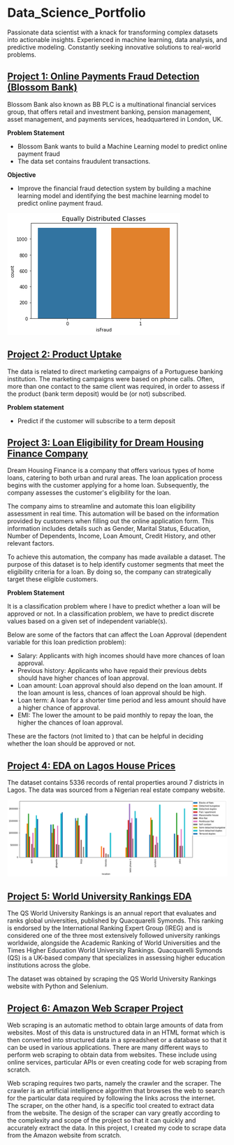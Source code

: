 # Data_Science_Portfolio
Passionate data scientist with a knack for transforming complex datasets into actionable insights. Experienced in machine learning, data analysis, and predictive modeling. Constantly seeking innovative solutions to real-world problems.

## [Project 1: Online Payments Fraud Detection (Blossom Bank)](https://github.com/Wakilu/Data_Science_Portfolio__/blob/main/Online%20Payments%20Fraud%20Detection%20case%20study%20Blossom%20Bank.ipynb)
Blossom Bank also known as BB PLC is a multinational financial services group, that offers retail and investment banking, pension management, asset management, and payments services, headquartered in London, UK.

**Problem Statement**

* Blossom Bank wants to build a Machine Learning model to predict online payment fraud
* The data set contains fraudulent transactions.

**Objective**
* Improve the financial fraud detection system by building a machine learning model and identifying the best machine learning model to predict online payment fraud.
  
![alt text](https://github.com/Wakilu/Data_Science_Portfolio/blob/main/images/Distriution%20classes.png)

## [Project 2: Product Uptake](https://github.com/Wakilu/Machine-Learning-Project/blob/main/Oloyade%20Wakilu%20-%20Predict%20Product%20Uptake%201.ipynb)
The data is related to direct marketing campaigns of a Portuguese banking institution. The marketing campaigns were based on phone calls. Often, more than one contact to the same client was required, in order to assess if the product (bank term deposit) would be (or not) subscribed.

**Problem statement**
* Predict if the customer will subscribe to a term deposit

## [Project 3: Loan Eligibility for Dream Housing Finance Company](https://github.com/Wakilu/Data_Science_Portfolio__/blob/main/Loan%20Eligibility%20for%20Dream%20Housing%20Finance%20company.ipynb)
Dream Housing Finance is a company that offers various types of home loans, catering to both urban and rural areas. The loan application process begins with the customer applying for a home loan. Subsequently, the company assesses the customer's eligibility for the loan.

The company aims to streamline and automate this loan eligibility assessment in real time. This automation will be based on the information provided by customers when filling out the online application form. This information includes details such as Gender, Marital Status, Education, Number of Dependents, Income, Loan Amount, Credit History, and other relevant factors.

To achieve this automation, the company has made available a dataset. The purpose of this dataset is to help identify customer segments that meet the eligibility criteria for a loan. By doing so, the company can strategically target these eligible customers.

**Problem Statement**

It is a classification problem where I have to predict whether a loan will be approved or not. In a classification problem, we have to predict discrete values based on a given set of independent variable(s).

Below are some of the factors that can affect the Loan Approval (dependent variable for this loan prediction problem):
* Salary: Applicants with high incomes should have more chances of loan approval.
* Previous history: Applicants who have repaid their previous debts should have higher chances of loan approval.
* Loan amount: Loan approval should also depend on the loan amount. If the loan amount is less, chances of loan approval should be high.
* Loan term: A loan for a shorter time period and less amount should have a higher chance of approval.
* EMI: The lower the amount to be paid monthly to repay the loan, the higher the chances of loan approval.
  
These are the factors (not limited to ) that can be helpful in deciding whether the loan should be approved or not.

## [Project 4: EDA on Lagos House Prices](https://github.com/Wakilu/Basic-EDA-on-Lagos-House-Prices-Data-Set/blob/main/Beginner%20EDA%20%20Work%20Book%20-%20Lagos%20House%20Prices%20Set.ipynb)
The dataset contains 5336 records of rental properties around 7 districts in Lagos. The data was sourced from a Nigerian real estate company website.

![alt text](https://github.com/Wakilu/Data_Science_Portfolio/blob/main/images/lagos%20house%20prices.png)

## [Project 5: World University Rankings EDA](https://github.com/Wakilu/Data_Science_Portfolio__/blob/main/EDA%20World%20University%20Rankings.ipynb)
The QS World University Rankings is an annual report that evaluates and ranks global universities, published by Quacquarelli Symonds. This ranking is endorsed by the International Ranking Expert Group (IREG) and is considered one of the three most extensively followed university rankings worldwide, alongside the Academic Ranking of World Universities and the Times Higher Education World University Rankings. Quacquarelli Symonds (QS) is a UK-based company that specializes in assessing higher education institutions across the globe.

The dataset was obtained by scraping the QS World University Rankings website with Python and Selenium.


## [Project 6: Amazon Web Scraper Project](https://github.com/Wakilu/Data_Science_Portfolio__/blob/main/Amazon%20Web%20Scraper%20Project.ipynb)
Web scraping is an automatic method to obtain large amounts of data from websites. Most of this data is unstructured data in an HTML format which is then converted into structured data in a spreadsheet or a database so that it can be used in various applications. There are many different ways to perform web scraping to obtain data from websites. These include using online services, particular APIs or even creating code for web scraping from scratch.

Web scraping requires two parts, namely the crawler and the scraper. The crawler is an artificial intelligence algorithm that browses the web to search for the particular data required by following the links across the internet. The scraper, on the other hand, is a specific tool created to extract data from the website. The design of the scraper can vary greatly according to the complexity and scope of the project so that it can quickly and accurately extract the data. In this project, I created my code to scrape data from the Amazon website from scratch.
